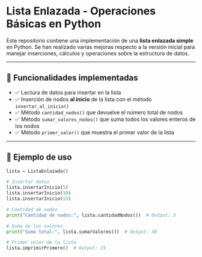 # Lista Enlazada - Operaciones Básicas en Python

Este repositorio contiene una implementación de una **lista enlazada simple** en Python. Se han realizado varias mejoras respecto a la versión inicial para manejar inserciones, cálculos y operaciones sobre la estructura de datos.

---

## 🚀 Funcionalidades implementadas

- ✅ Lectura de datos para insertar en la lista
- ✅ Inserción de nodos **al inicio** de la lista con el método `insertar_al_inicio()`
- ✅ Método `cantidad_nodos()` que devuelve el número total de nodos
- ✅ Método `sumar_valores_nodos()` que suma todos los valores enteros de los nodos
- ✅ Método `primer_valor()` que muestra el primer valor de la lista

---

## 🧪 Ejemplo de uso

```python
lista = ListaEnlazada()

# Insertar datos
lista.insertarInicio(5)
lista.insertarInicio(10)
lista.insertarInicio(15)

# Cantidad de nodos
print("Cantidad de nodos:", lista.cantidadNodos())  # Output: 3

# Suma de los valores
print("Suma total:", lista.sumarValores())  # Output: 30

# Primer valor de la lista
lista.imprimirPrimero()  # Output: 15